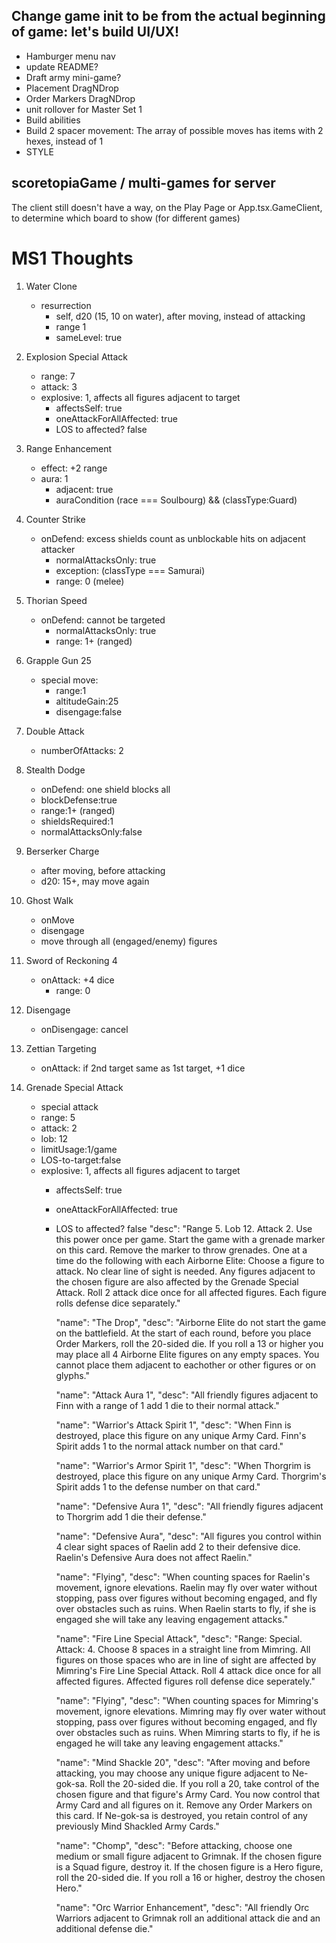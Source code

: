 ## Change game init to be from the actual beginning of game: let's build UI/UX!
- Hamburger menu nav
- update README?
- Draft army mini-game?
- Placement DragNDrop
- Order Markers DragNDrop
- unit rollover for Master Set 1
- Build abilities
- Build 2 spacer movement: The array of possible moves has items with 2 hexes, instead of 1
- STYLE

## scoretopiaGame / multi-games for server
The client still doesn't have a way, on the Play Page or App.tsx.GameClient, to determine which board to show (for different games)


# MS1 Thoughts
1. Water Clone
    - resurrection
        - self, d20 (15, 10 on water), after moving, instead of attacking
        - range 1
        - sameLevel: true
        
2. Explosion Special Attack
    - range: 7
    - attack: 3
    - explosive: 1, affects all figures adjacent to target
      - affectsSelf: true
      - oneAttackForAllAffected: true
      - LOS to affected? false
        
3. Range Enhancement
   - effect: +2 range
   - aura: 1
     - adjacent: true
     - auraCondition (race === Soulbourg) && (classType:Guard)
        
4. Counter Strike
    - onDefend: excess shields count as unblockable hits on adjacent attacker
      - normalAttacksOnly: true
      - exception: (classType === Samurai)
      - range: 0 (melee)

5. Thorian Speed
    - onDefend: cannot be targeted
      - normalAttacksOnly: true
      - range: 1+ (ranged)

6. Grapple Gun 25
    - special move: 
      - range:1
      - altitudeGain:25
      - disengage:false

7. Double Attack
    - numberOfAttacks: 2

8. Stealth Dodge
    - onDefend: one shield blocks all
    - blockDefense:true
    - range:1+ (ranged)
    - shieldsRequired:1
    - normalAttacksOnly:false

9. Berserker Charge
    - after moving, before attacking
    - d20: 15+, may move again

10. Ghost Walk
    - onMove
    - disengage
    - move through all (engaged/enemy) figures
        
11. Sword of Reckoning 4
    - onAttack: +4 dice
      - range: 0
        
12. Disengage
    - onDisengage: cancel

13. Zettian Targeting
    - onAttack: if 2nd target same as 1st target, +1 dice
        
14. Grenade Special Attack
    - special attack
    - range: 5
    - attack: 2
    - lob: 12
    - limitUsage:1/game
    - LOS-to-target:false
    - explosive: 1, affects all figures adjacent to target
      - affectsSelf: true
      - oneAttackForAllAffected: true
      - LOS to affected? false
        "desc": "Range 5. Lob 12. Attack 2. Use this power once per game. Start the game with a grenade marker on this card. Remove the marker to throw grenades. One at a time do the following with each Airborne Elite: Choose a figure to attack. No clear line of sight is needed. Any figures adjacent to the chosen figure are also affected by the Grenade Special Attack. Roll 2 attack dice once for all affected figures. Each figure rolls defense dice separately."
        
        "name": "The Drop",
        "desc": "Airborne Elite do not start the game on the battlefield. At the start of each round, before you place Order Markers, roll the 20-sided die. If you roll a 13 or higher you may place all 4 Airborne Elite figures on any empty spaces. You cannot place them adjacent to eachother or other figures or on glyphs."
        
        "name": "Attack Aura 1",
        "desc": "All friendly figures adjacent to Finn with a range of 1 add 1 die to their normal attack."
        
        "name": "Warrior's Attack Spirit 1",
        "desc": "When Finn is destroyed, place this figure on any unique Army Card. Finn's Spirit adds 1 to the normal attack number on that card."
        
        "name": "Warrior's Armor Spirit 1",
        "desc": "When Thorgrim is destroyed, place this figure on any unique Army Card. Thorgrim's Spirit adds 1 to the defense number on that card."
        
        "name": "Defensive Aura 1",
        "desc": "All friendly figures adjacent to Thorgrim add 1 die their defense."
        
        "name": "Defensive Aura",
        "desc": "All figures you control within 4 clear sight spaces of Raelin add 2 to their defensive dice. Raelin's Defensive Aura does not affect Raelin."
        
        "name": "Flying",
        "desc": "When counting spaces for Raelin's movement, ignore elevations. Raelin may fly over water without stopping, pass over figures without becoming engaged, and fly over obstacles such as ruins. When Raelin starts to fly, if she is engaged she will take any leaving engagement attacks."
        
        "name": "Fire Line Special Attack",
        "desc": "Range: Special. Attack: 4. Choose 8 spaces in a straight line from Mimring. All figures on those spaces who are in line of sight are affected by Mimring's Fire Line Special Attack. Roll 4 attack dice once for all affected figures. Affected figures roll defense dice seperately."
        
        "name": "Flying",
        "desc": "When counting spaces for Mimring's movement, ignore elevations. Mimring may fly over water without stopping, pass over figures without becoming engaged, and fly over obstacles such as ruins. When Mimring starts to fly, if he is engaged he will take any leaving engagement attacks."
        
        "name": "Mind Shackle 20",
        "desc": "After moving and before attacking, you may choose any unique figure adjacent to Ne-gok-sa. Roll the 20-sided die. If you roll a 20, take control of the chosen figure and that figure's Army Card. You now control that Army Card and all figures on it. Remove any Order Markers on this card. If Ne-gok-sa is destroyed, you retain control of any previously Mind Shackled Army Cards."
        
        "name": "Chomp",
        "desc": "Before attacking, choose one medium or small figure adjacent to Grimnak. If the chosen figure is a Squad figure, destroy it. If the chosen figure is a Hero figure, roll the 20-sided die. If you roll a 16 or higher, destroy the chosen Hero."
        
        "name": "Orc Warrior Enhancement",
        "desc": "All friendly Orc Warriors adjacent to Grimnak roll an additional attack die and an additional defense die."